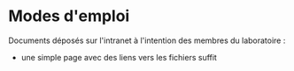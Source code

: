 # Modes d'emploi

Documents déposés sur l'intranet à l'intention des membres du laboratoire :
- une simple page avec des liens vers les fichiers suffit
